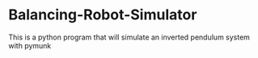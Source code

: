 # Balancing-Robot-Simulator
This is a python program that will simulate an inverted pendulum system with pymunk
